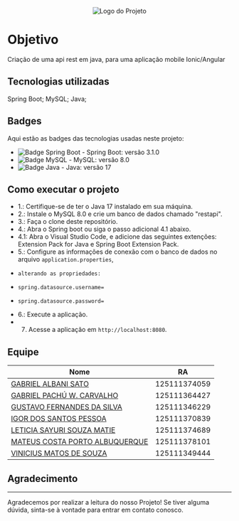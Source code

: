 <p align="center">
  <img src="https://github.com/IgorSPessoa/ApiRestJava/assets/57952324/90fe5bb0-26f5-40a7-8a09-eaf5180e0961" alt="Logo do Projeto" >
</p>

# Objetivo
Criação de uma api rest em java, para uma aplicação mobile Ionic/Angular

## Tecnologias utilizadas

Spring Boot;
MySQL;
Java;

## Badges

Aqui estão as badges das tecnologias usadas neste projeto:

- ![Badge Spring Boot](https://img.shields.io/badge/Spring_Boot-3.1.0-green.svg) - Spring Boot: versão 3.1.0
- ![Badge MySQL](https://img.shields.io/badge/MySQL-8.0-blue.svg) - MySQL: versão 8.0
- ![Badge Java](https://img.shields.io/badge/Java-17-orange.svg) - Java: versão 17

## Como executar o projeto

- 1.: Certifique-se de ter o Java 17 instalado em sua máquina.
- 2.: Instale o MySQL 8.0 e crie um banco de dados chamado "restapi".
- 3.: Faça o clone deste repositório.
- 4.: Abra o Spring boot ou siga o passo adicional 4.1 abaixo.
- 4.1: Abra o Visual Studio Code, e adicione das seguintes extenções: Extension Pack for Java e Spring Boot Extension Pack.
- 5.: Configure as informações de conexão com o banco de dados no arquivo `application.properties`, 
-     alterando as propriedades:
-     spring.datasource.username=  
-     spring.datasource.password=
- 6.: Execute a aplicação.
- 7. Acesse a aplicação em `http://localhost:8080`.

## Equipe

|Nome|RA|
|----|--|
|[GABRIEL ALBANI SATO](https://github.com/Kizyuu)|125111374059|
|[GABRIEL PACHÚ W. CARVALHO](https://github.com/Gabrielpwc)|125111364427|
|[GUSTAVO FERNANDES DA SILVA](https://github.com/GuhzFernandes)|125111346229|
|[IGOR DOS SANTOS PESSOA](https://github.com/IgorSPessoa)|125111370839|
|[LETICIA SAYURI SOUZA MATIE](https://github.com/leticiamatie)|125111374689|
|[MATEUS COSTA PORTO ALBUQUERQUE](https://github.com/MateusCPA)|125111378101|
|[VINICIUS MATOS DE SOUZA](https://github.com/vinixmatos)|125111349444|


## Agradecimento
---

Agradecemos por realizar a leitura do nosso Projeto! Se tiver alguma dúvida, sinta-se à vontade para entrar em contato conosco.